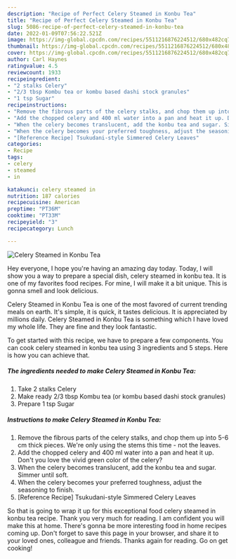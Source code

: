 ```yaml
---
description: "Recipe of Perfect Celery Steamed in Konbu Tea"
title: "Recipe of Perfect Celery Steamed in Konbu Tea"
slug: 5086-recipe-of-perfect-celery-steamed-in-konbu-tea
date: 2022-01-09T07:56:22.521Z
image: https://img-global.cpcdn.com/recipes/5511216876224512/680x482cq70/celery-steamed-in-konbu-tea-recipe-main-photo.jpg
thumbnail: https://img-global.cpcdn.com/recipes/5511216876224512/680x482cq70/celery-steamed-in-konbu-tea-recipe-main-photo.jpg
cover: https://img-global.cpcdn.com/recipes/5511216876224512/680x482cq70/celery-steamed-in-konbu-tea-recipe-main-photo.jpg
author: Carl Haynes
ratingvalue: 4.5
reviewcount: 1933
recipeingredient:
- "2 stalks Celery"
- "2/3 tbsp Kombu tea or kombu based dashi stock granules"
- "1 tsp Sugar"
recipeinstructions:
- "Remove the fibrous parts of the celery stalks, and chop them up into 5-6 cm thick pieces. We&#39;re only using the stems this time - not the leaves."
- "Add the chopped celery and 400 ml water into a pan and heat it up. Don&#39;t you love the vivid green color of the celery?"
- "When the celery becomes translucent, add the konbu tea and sugar. Simmer until soft."
- "When the celery becomes your preferred toughness, adjust the seasoning to finish."
- "[Reference Recipe] Tsukudani-style Simmered Celery Leaves"
categories:
- Recipe
tags:
- celery
- steamed
- in

katakunci: celery steamed in 
nutrition: 187 calories
recipecuisine: American
preptime: "PT36M"
cooktime: "PT33M"
recipeyield: "3"
recipecategory: Lunch

---
```



![Celery Steamed in Konbu Tea](https://img-global.cpcdn.com/recipes/5511216876224512/680x482cq70/celery-steamed-in-konbu-tea-recipe-main-photo.jpg)

Hey everyone, I hope you're having an amazing day today. Today, I will show you a way to prepare a special dish, celery steamed in konbu tea. It is one of my favorites food recipes. For mine, I will make it a bit unique. This is gonna smell and look delicious.



Celery Steamed in Konbu Tea is one of the most favored of current trending meals on earth. It's simple, it is quick, it tastes delicious. It is appreciated by millions daily. Celery Steamed in Konbu Tea is something which I have loved my whole life. They are fine and they look fantastic.


To get started with this recipe, we have to prepare a few components. You can cook celery steamed in konbu tea using 3 ingredients and 5 steps. Here is how you can achieve that.

<!--inarticleads1-->

##### The ingredients needed to make Celery Steamed in Konbu Tea:

1. Take 2 stalks Celery
1. Make ready 2/3 tbsp Kombu tea (or kombu based dashi stock granules)
1. Prepare 1 tsp Sugar




<!--inarticleads2-->

##### Instructions to make Celery Steamed in Konbu Tea:

1. Remove the fibrous parts of the celery stalks, and chop them up into 5-6 cm thick pieces. We&#39;re only using the stems this time - not the leaves.
1. Add the chopped celery and 400 ml water into a pan and heat it up. Don&#39;t you love the vivid green color of the celery?
1. When the celery becomes translucent, add the konbu tea and sugar. Simmer until soft.
1. When the celery becomes your preferred toughness, adjust the seasoning to finish.
1. [Reference Recipe] Tsukudani-style Simmered Celery Leaves




So that is going to wrap it up for this exceptional food celery steamed in konbu tea recipe. Thank you very much for reading. I am confident you will make this at home. There's gonna be more interesting food in home recipes coming up. Don't forget to save this page in your browser, and share it to your loved ones, colleague and friends. Thanks again for reading. Go on get cooking!
